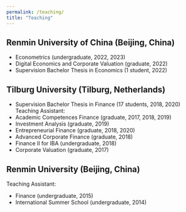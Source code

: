 ```yaml
---
permalink: /teaching/
title: "Teaching"
---
```


## Renmin University of China (Beijing, China)
- Econometrics (undergraduate, 2022, 2023)
- Digital Economics and Corporate Valuation (graduate, 2022)
- Supervision Bachelor Thesis in Economics (1 student, 2022)     

## Tilburg University (Tilburg, Netherlands)
- Supervision Bachelor Thesis in Finance (17 students,  2018, 2020)<br/>
   Teaching Assistant:<br/>
-  Academic Competences Finance (graduate, 2017, 2018, 2019)
-  Investment Analysis (graduate, 2019)
-  Entrepreneurial Finance (graduate, 2018, 2020)
-  Advanced Corporate Finance (graduate, 2018)
-  Finance II for IBA (undergraduate, 2018) 
-  Corporate Valuation (graduate, 2017)
  
## Renmin University (Beijing, China)
   Teaching Assistant:<br/>
-  Finance (undergraduate, 2015)
-  International Summer School (undergraduate, 2014)

   
 
